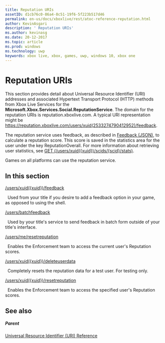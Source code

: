 ```yaml
---
title: Reputation URIs
assetID: d1cb76c0-86a4-8c51-19f6-5f223b517d46
permalink: en-us/docs/xboxlive/rest/atoc-reference-reputation.html
author: KevinAsgari
description: ' Reputation URIs'
ms.author: kevinasg
ms.date: 20-12-2017
ms.topic: article
ms.prod: windows
ms.technology: uwp
keywords: xbox live, xbox, games, uwp, windows 10, xbox one
---
```



# Reputation URIs
 
This section provides detail about Universal Resource Identifier (URI) addresses and associated Hypertext Transport Protocol (HTTP) methods from Xbox Live Services for the **Microsoft.Xbox.Services.Social.ReputationService**. The domain for the reputation URIs is reputation.xboxlive.com. A typical URI representation might be https://reputation.xboxlive.com/users/xuid(2533274790412952)/feedback. 
 
The reputation service uses feedback, as described in [Feedback (JSON)](../../json/json-feedback.md), to calculate a reputation score. This score is saved in the statistics area for the user under the key ReputationOverall. For more information about retrieving user statistics, see [GET (/users/xuid({xuid})/scids/{scid}/stats)](../userstats/uri-usersxuidscidsscidstatsget.md). 
 
Games on all platforms can use the reputation service.
 
<a id="ID4EMB"></a>

 
## In this section

[/users/xuid({xuid})/feedback](uri-reputationusersxuidfeedback.md)

&nbsp;&nbsp;Used from your title if you desire to add a feedback option in your game, as opposed to using the shell.

[/users/batchfeedback](uri-reputationusersbatchfeedback.md)

&nbsp;&nbsp;Used by your title's service to send feedback in batch form outside of your title's interface.

[/users/me/resetreputation](uri-usersmeresetreputation.md)

&nbsp;&nbsp;Enables the Enforcement team to access the current user's Reputation scores.

[/users/xuid({xuid})/deleteuserdata](uri-usersxuiddeleteuserdata.md)

&nbsp;&nbsp;Completely resets the reputation data for a test user. For testing only.

[/users/xuid({xuid})/resetreputation](uri-usersxuidresetreputation.md)

&nbsp;&nbsp;Enables the Enforcement team to access the specified user's Reputation scores.
 
<a id="ID4E5B"></a>

 
## See also
 
<a id="ID4EAC"></a>

 
##### Parent 

[Universal Resource Identifier (URI) Reference](../atoc-xboxlivews-reference-uris.md)

   